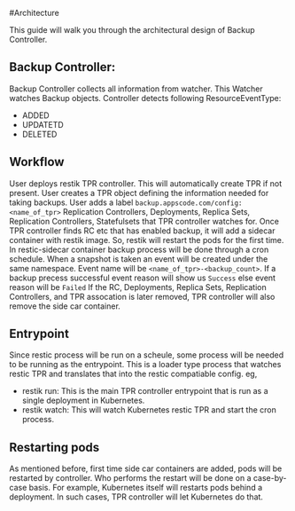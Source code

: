 #Architecture 

This guide will walk you through the architectural design of Backup Controller.

## Backup Controller:
Backup Controller collects all information from watcher. This Watcher watches Backup objects. 
Controller detects following ResourceEventType:

* ADDED
* UPDATETD
* DELETED

## Workflow
User deploys restik TPR controller. This will automatically create TPR if not present.
User creates a TPR object defining the information needed for taking backups. User adds a label `backup.appscode.com/config:<name_of_tpr>` Replication Controllers, Deployments, Replica Sets, Replication Controllers, Statefulsets that TPR controller watches for. 
Once TPR controller finds RC etc that has enabled backup, it will add a sidecar container with restik image. So, restik will restart the pods for the first time. In restic-sidecar container backup process will be done through a cron schedule.
When a snapshot is taken an event will be created under the same namespace. Event name will be `<name_of_tpr>-<backup_count>`. If a backup precess successful event reason will show us `Success` else event reason will be `Failed`
If the RC, Deployments, Replica Sets, Replication Controllers, and TPR assocation is later removed, TPR controller will also remove the side car container.

## Entrypoint

Since restic process will be run on a scheule, some process will be needed to be running as the entrypoint. 
This is a loader type process that watches restic TPR and translates that into the restic compatiable config. eg,

* restik run: This is the main TPR controller entrypoint that is run as a single deployment in Kubernetes.
* restik watch: This will watch Kubernetes restic TPR and start the cron process.

## Restarting pods

As mentioned before, first time side car containers are added, pods will be restarted by controller. Who performs the restart will be done on a case-by-case basis. 
For example, Kubernetes itself will restarts pods behind a deployment. In such cases, TPR controller will let Kubernetes do that.

